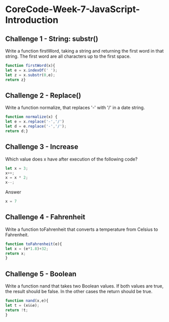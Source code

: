 # CoreCode-Week-7-JavaScript-Introduction

## Challenge 1 - String: substr()
Write a function firstWord, taking a string and returning the first word in that string. The first word are all characters up to the first space.
``` javascript
function firstWord(x){
let e = x.indexOf(' ');
let z = x.substr(0,e);
return z}
```

## Challenge 2 - Replace()
Write a function normalize, that replaces '-' with '/' in a date string.
``` javascript
function normalize(x) {
let e = x.replace('-','/')
let d = e.replace('-','/');
return d;}
``` 
## Challenge 3 - Increase

Which value does x have after execution of the following code?
``` javascript
let x = 3;
x++;
x = x * 2;
x--;
``` 
Answer
``` javascript
x = 7
``` 

## Challenge 4 - Fahrenheit 
Write a function toFahrenheit that converts a temperature from Celsius to Fahrenheit.
``` javascript
function toFahrenheit(e){
let x = (e*1.8)+32;
return x;
}
``` 

## Challenge 5 - Boolean
Write a function nand that takes two Boolean values. If both values are true, the result should be false. In the other cases the return should be true.
``` javascript
function nand(x,e){
let t = (x&&e);
return !t;
}
```
